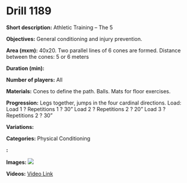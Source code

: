 # Drill 1189

**Short description:**
Athletic Training – The 5

**Objectives:**
General conditioning and injury prevention.

**Area (mxm):**
40x20. Two parallel lines of 6 cones are formed. Distance between the cones: 5 or 6 meters

**Duration (min):**


**Number of players:**
All

**Materials:**
Cones to define the path. Balls. Mats for floor exercises.

**Progression:**
Legs together, jumps in the four cardinal directions. Load: Load 1 ? Repetitions 1 ? 30” Load 2 ? Repetitions 2 ? 20” Load 3 ? Repetitions 2 ? 30”

**Variations:**


**Categories:**
Physical Conditioning

**:**


**Images:**
![](https://www.coachingfutsal.com/\images\42b532c7dc9709385b20ea6b4578fa878ff64120c398da41f4218cafc3fcad742aafde7f02fceaadec3949b161740dc2348901498661ed9ff9b42fd45fbc12b75342a9c40fd2c.jpg)

**Videos:**
[Video Link](https://www.youtube.com/embed/nT-GYtlCGn0)

